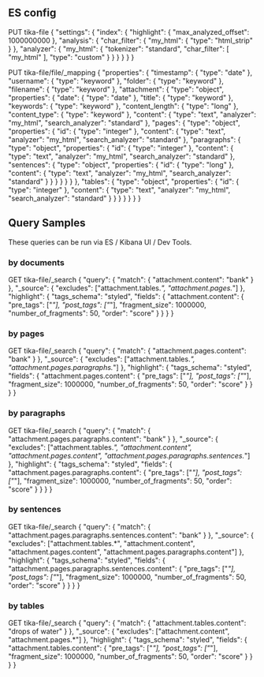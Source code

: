 ## ES config ##

PUT tika-file
{
   "settings": {
      "index": {
        "highlight": {
          "max_analyzed_offset": 1000000000
        },
         "analysis": {
            "char_filter": {
               "my_html": {
                  "type": "html_strip"
               }
            },
            "analyzer": {
               "my_html": {
                  "tokenizer": "standard",
                  "char_filter": [
                     "my_html"
                  ],
                  "type": "custom"
               }
            }
         }
      }
   }
}

PUT tika-file/file/_mapping
{
   "properties": {
     "timestamp": {
       "type": "date"
     },
      "username": {
        "type": "keyword"
      },
      "folder": {
        "type": "keyword"
      },
      "filename": {
        "type": "keyword"
      },
      "attachment": {
        "type": "object",
        "properties": {
          "date": {
            "type": "date"
          },
          "title": {
            "type": "keyword"
          },
          "keywords": {
            "type": "keyword"
          },
          "content_length": {
            "type": "long"
          },
          "content_type": {
            "type": "keyword"
          },
          "content": {
            "type": "text",
            "analyzer": "my_html",
            "search_analyzer": "standard"
          },
          "pages": {
            "type": "object",
            "properties": {
              "id": {
                "type": "integer"
              },
              "content": {
                "type": "text",
                "analyzer": "my_html",
                "search_analyzer": "standard"
              },
              "paragraphs": {
                "type": "object",
                "properties": {
                  "id": {
                    "type": "integer"
                  },
                  "content": {
                    "type": "text",
                    "analyzer": "my_html",
                    "search_analyzer": "standard"
                  },
                  "sentences": {
                    "type": "object",
                    "properties": {
                      "id": {
                        "type": "long"
                      },
                      "content": {
                        "type": "text",
                        "analyzer": "my_html",
                        "search_analyzer": "standard"
                      }
                    }
                  }
                }
              }
            }
          },
          "tables": {
            "type": "object",
            "properties": {
              "id": {
                "type": "integer"
              },
              "content": {
                "type": "text",
                "analyzer": "my_html",
                "search_analyzer": "standard"
              }
            }
          }
        }
      }
   }
}


## Query Samples ##

These queries can be run via ES / Kibana UI / Dev Tools.

### by documents ###

GET tika-file/_search
{
  "query": {
    "match": {
      "attachment.content": "bank"
    }
  },
  "_source": {
    "excludes": ["attachment.tables.*", "attachment.pages.*"]
  },
  "highlight": {
    "tags_schema": "styled",
    "fields": {
      "attachment.content": {
        "pre_tags": ["<em>"],
        "post_tags": ["</em>"],
        "fragment_size": 1000000,
        "number_of_fragments": 50,
        "order": "score"
      }
    }
  }
}

### by pages ###

GET tika-file/_search
{
  "query": {
    "match": {
      "attachment.pages.content": "bank"
    }
  },
  "_source": {
    "excludes": ["attachment.tables.*", "attachment.pages.paragraphs.*"]
  },
  "highlight": {
    "tags_schema": "styled",
    "fields": {
      "attachment.pages.content": {
        "pre_tags": ["<em>"],
        "post_tags": ["</em>"],
        "fragment_size": 1000000,
        "number_of_fragments": 50,
        "order": "score"
      }
    }
  }
}

### by paragraphs ###

GET tika-file/_search
{
  "query": {
    "match": {
      "attachment.pages.paragraphs.content": "bank"
    }
  },
  "_source": {
    "excludes": ["attachment.tables.*", "attachment.content", "attachment.pages.content", "attachment.pages.paragraphs.sentences.*"]
  },
  "highlight": {
    "tags_schema": "styled",
    "fields": {
      "attachment.pages.paragraphs.content": {
        "pre_tags": ["<em>"],
        "post_tags": ["</em>"],
        "fragment_size": 1000000,
        "number_of_fragments": 50,
        "order": "score"
      }
    }
  }
}

### by sentences ###

GET tika-file/_search
{
  "query": {
    "match": {
      "attachment.pages.paragraphs.sentences.content": "bank"
    }
  },
  "_source": {
    "excludes": ["attachment.tables.*", "attachment.content", "attachment.pages.content", "attachment.pages.paragraphs.content"]
  },
  "highlight": {
    "tags_schema": "styled",
    "fields": {
      "attachment.pages.paragraphs.sentences.content": {
        "pre_tags": ["<em>"],
        "post_tags": ["</em>"],
        "fragment_size": 1000000,
        "number_of_fragments": 50,
        "order": "score"
      }
    }
  }
}

### by tables ###

GET tika-file/_search
{
  "query": {
    "match": {
      "attachment.tables.content": "drops of water"
    }
  },
  "_source": {
    "excludes": ["attachment.content", "attachment.pages.*"]
  },
  "highlight": {
    "tags_schema": "styled",
    "fields": {
      "attachment.tables.content": {
        "pre_tags": ["<em>"],
        "post_tags": ["</em>"],
        "fragment_size": 1000000,
        "number_of_fragments": 50,
        "order": "score"
      }
    }
  }
}
